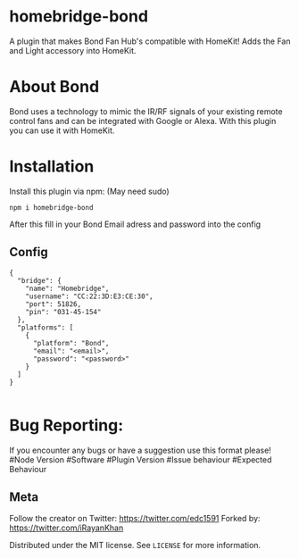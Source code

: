 # homebridge-bond

A plugin that makes Bond Fan Hub's compatible with HomeKit!
Adds the Fan and Light accessory into HomeKit.

# About Bond

Bond uses a technology to mimic the IR/RF signals of your existing remote control fans and can be integrated with Google or Alexa. With this plugin you can use it with HomeKit.

# Installation

Install this plugin via npm: (May need sudo) 
~~~
npm i homebridge-bond
~~~

After this fill in your Bond Email adress and password into the config

## Config
~~~
{
  "bridge": {
    "name": "Homebridge",
    "username": "CC:22:3D:E3:CE:30",
    "port": 51826,
    "pin": "031-45-154"
  },
  "platforms": [
    {
      "platform": "Bond",
      "email": "<email>",
      "password": "<password>"
    }
  ]
}
  
~~~

# Bug Reporting:
If you encounter any bugs or have a suggestion use this format please!
#Node Version
#Software
#Plugin Version
#Issue behaviour
#Expected Behaviour

## Meta

Follow the creator on Twitter: https://twitter.com/edc1591
Forked by: https://twitter.com/iRayanKhan

Distributed under the MIT license. See ``LICENSE`` for more information.

[license-image]: https://img.shields.io/badge/License-MIT-blue.svg
[license-url]: LICENSE
